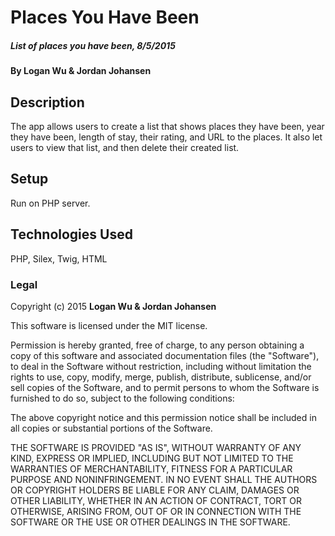 # Places You Have Been

##### List of places you have been, 8/5/2015

#### By Logan Wu & Jordan Johansen

## Description

The app allows users to create a list that shows places they have been, year they have been, length of stay, their rating, and URL to the places. It also let users to view that list, and then delete their created list.

## Setup

Run on PHP server.

## Technologies Used

PHP, Silex, Twig, HTML

### Legal

Copyright (c) 2015 **Logan Wu & Jordan Johansen**

This software is licensed under the MIT license.

Permission is hereby granted, free of charge, to any person obtaining a copy
of this software and associated documentation files (the "Software"), to deal
in the Software without restriction, including without limitation the rights
to use, copy, modify, merge, publish, distribute, sublicense, and/or sell
copies of the Software, and to permit persons to whom the Software is
furnished to do so, subject to the following conditions:

The above copyright notice and this permission notice shall be included in
all copies or substantial portions of the Software.

THE SOFTWARE IS PROVIDED "AS IS", WITHOUT WARRANTY OF ANY KIND, EXPRESS OR
IMPLIED, INCLUDING BUT NOT LIMITED TO THE WARRANTIES OF MERCHANTABILITY,
FITNESS FOR A PARTICULAR PURPOSE AND NONINFRINGEMENT. IN NO EVENT SHALL THE
AUTHORS OR COPYRIGHT HOLDERS BE LIABLE FOR ANY CLAIM, DAMAGES OR OTHER
LIABILITY, WHETHER IN AN ACTION OF CONTRACT, TORT OR OTHERWISE, ARISING FROM,
OUT OF OR IN CONNECTION WITH THE SOFTWARE OR THE USE OR OTHER DEALINGS IN
THE SOFTWARE.
